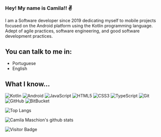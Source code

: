 ### Hey! My name is Camila!! :v:

I am a Software developer since 2019 dedicating myself to mobile projects focused on the Android platform using the Kotlin programming language. Adept of agile practices, software engineering, and good software development practices.

## You can talk to me in:

* Portuguese 
* English

## What I know...

![Kotlin](https://img.shields.io/badge/-Kotlin-black?style=flat-square&logo=kotlin)
![Android](https://img.shields.io/badge/-Android-black?style=flat-square&logo=android)
![JavaScript](https://img.shields.io/badge/-JavaScript-black?style=flat-square&logo=javascript)
![HTML5](https://img.shields.io/badge/-HTML5-E34F26?style=flat-square&logo=html5&logoColor=white)
![CSS3](https://img.shields.io/badge/-CSS3-1572B6?style=flat-square&logo=css3)
![TypeScript](https://img.shields.io/badge/-TypeScript-007ACC?style=flat-square&logo=typescript)
![Git](https://img.shields.io/badge/-Git-black?style=flat-square&logo=git)
![GitHub](https://img.shields.io/badge/-GitHub-181717?style=flat-square&logo=github)
![BitBucket](https://img.shields.io/badge/-BitBucket-darkblue?style=flat-square&logo=bitbucket)


![Top Langs](https://github-readme-stats.vercel.app/api/top-langs/?username=camaschion&hide=TeX&layout=compact)


![Camila Maschion's github stats](https://github-readme-stats.vercel.app/api?username=camaschion&theme=cobalt&show_icons=true) 





![Visitor Badge](https://visitor-badge.laobi.icu/badge?page_id=camaschion.camaschion)

<!--
**CaMaschion/CaMaschion** is a ✨ _special_ ✨ repository because its `README.md` (this file) appears on your GitHub profile.

Here are some ideas to get you started:

- 🔭 I’m currently working on ...
- 🌱 I’m currently learning ...
- 👯 I’m looking to collaborate on ...
- 🤔 I’m looking for help with ...
- 💬 Ask me about ...
- 📫 How to reach me: ...
- 😄 Pronouns: ...
- ⚡ Fun fact: ...
-->
